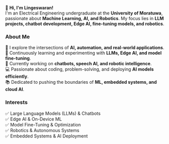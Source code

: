 👋 **Hi, I'm Lingeswaran!**  
I'm an Electrical Engineering undergraduate at the **University of Moratuwa**, passionate about **Machine Learning, AI, and Robotics**. My focus lies in **LLM projects, chatbot development, Edge AI, fine-tuning models, and robotics**.  

### **About Me**  
🔭 I explore the intersections of **AI, automation, and real-world applications**.  
🌱 Continuously learning and experimenting with **LLMs, Edge AI, and model fine-tuning**.  
💼 Currently working on **chatbots, speech AI, and robotic intelligence**.  
💻 Passionate about coding, problem-solving, and deploying **AI models efficiently**.  
📚 Dedicated to pushing the boundaries of **ML, embedded systems, and cloud AI**.  

### **Interests**  
✅ Large Language Models (LLMs) & Chatbots  
✅ Edge AI & On-Device ML  
✅ Model Fine-Tuning & Optimization  
✅ Robotics & Autonomous Systems  
✅ Embedded Systems & AI Deployment  
